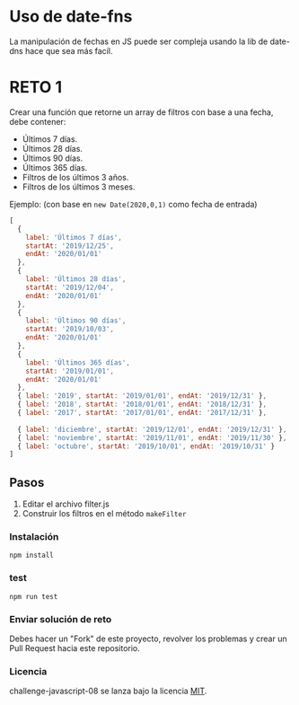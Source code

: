 # Uso de date-fns

La manipulación de fechas en JS puede ser compleja usando la lib de date-dns hace que sea más facíl.

# RETO 1

Crear una función que retorne un array de filtros con base a una fecha, debe contener:

- Últimos 7 días.
- Últimos 28 días.
- Últimos 90 días.
- Últimos 365 días.
- Filtros de los últimos 3 años.
- Filtros de los últimos 3 meses.

Ejemplo: (con base en `new Date(2020,0,1)` como fecha de entrada)

```js
[
  {
    label: 'Últimos 7 días',
    startAt: '2019/12/25',
    endAt: '2020/01/01'
  },
  {
    label: 'Últimos 28 días',
    startAt: '2019/12/04',
    endAt: '2020/01/01'
  },
  {
    label: 'Últimos 90 días',
    startAt: '2019/10/03',
    endAt: '2020/01/01'
  },
  {
    label: 'Últimos 365 días',
    startAt: '2019/01/01',
    endAt: '2020/01/01'
  },
  { label: '2019', startAt: '2019/01/01', endAt: '2019/12/31' },
  { label: '2018', startAt: '2018/01/01', endAt: '2018/12/31' },
  { label: '2017', startAt: '2017/01/01', endAt: '2017/12/31' },
  
  { label: 'diciembre', startAt: '2019/12/01', endAt: '2019/12/31' },
  { label: 'noviembre', startAt: '2019/11/01', endAt: '2019/11/30' },
  { label: 'octubre', startAt: '2019/10/01', endAt: '2019/10/31' }
]
```

## Pasos

1. Editar el archivo filter.js
1. Construir los filtros en el método `makeFilter`


### Instalación
```
npm install
```

### test
```
npm run test
```

### Enviar solución de reto
Debes hacer un "Fork" de este proyecto, revolver los problemas y crear un Pull Request hacia este repositorio.

### Licencia
challenge-javascript-08 se lanza bajo la licencia [MIT](https://opensource.org/licenses/MIT).

